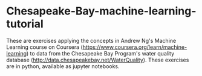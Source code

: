 # Chesapeake-Bay-machine-learning-tutorial
These are exercises applying the concepts in Andrew Ng's Machine Learning course on Coursera (https://www.coursera.org/learn/machine-learning) to data from the Chesapeake Bay Program's water quality database (http://data.chesapeakebay.net/WaterQuality). These exercises are in python, available as jupyter notebooks.
